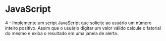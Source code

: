 # JavaScript

4 - Implemente um script JavaScript que solicite ao usuário um número inteiro 
positivo. Assim que o usuário digitar um valor válido calcule o fatorial do 
mesmo e exiba o resultado em uma janela de alerta.